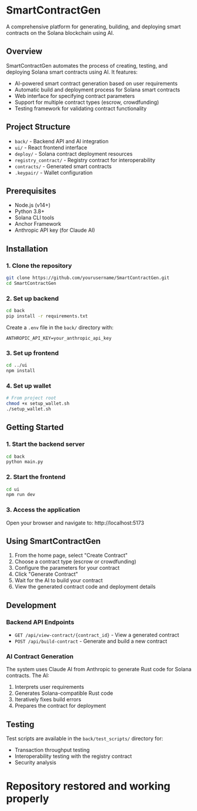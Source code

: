 # SmartContractGen

A comprehensive platform for generating, building, and deploying smart contracts on the Solana blockchain using AI.

## Overview

SmartContractGen automates the process of creating, testing, and deploying Solana smart contracts using AI. It features:

- AI-powered smart contract generation based on user requirements
- Automatic build and deployment process for Solana smart contracts
- Web interface for specifying contract parameters
- Support for multiple contract types (escrow, crowdfunding)
- Testing framework for validating contract functionality

## Project Structure

- `back/` - Backend API and AI integration
- `ui/` - React frontend interface
- `deploy/` - Solana contract deployment resources
- `registry_contract/` - Registry contract for interoperability
- `contracts/` - Generated smart contracts
- `.keypair/` - Wallet configuration

## Prerequisites

- Node.js (v14+)
- Python 3.8+
- Solana CLI tools
- Anchor Framework
- Anthropic API key (for Claude AI)

## Installation

### 1. Clone the repository
```bash
git clone https://github.com/yourusername/SmartContractGen.git
cd SmartContractGen
```

### 2. Set up backend
```bash
cd back
pip install -r requirements.txt
```

Create a `.env` file in the `back/` directory with:
```
ANTHROPIC_API_KEY=your_anthropic_api_key
```

### 3. Set up frontend
```bash
cd ../ui
npm install
```

### 4. Set up wallet
```bash
# From project root
chmod +x setup_wallet.sh
./setup_wallet.sh
```

## Getting Started

### 1. Start the backend server
```bash
cd back
python main.py
```

### 2. Start the frontend
```bash
cd ui
npm run dev
```

### 3. Access the application
Open your browser and navigate to: http://localhost:5173

## Using SmartContractGen

1. From the home page, select "Create Contract"
2. Choose a contract type (escrow or crowdfunding)
3. Configure the parameters for your contract
4. Click "Generate Contract"
5. Wait for the AI to build your contract
6. View the generated contract code and deployment details

## Development

### Backend API Endpoints

- `GET /api/view-contract/{contract_id}` - View a generated contract
- `POST /api/build-contract` - Generate and build a new contract

### AI Contract Generation

The system uses Claude AI from Anthropic to generate Rust code for Solana contracts. The AI:
1. Interprets user requirements
2. Generates Solana-compatible Rust code
3. Iteratively fixes build errors
4. Prepares the contract for deployment

## Testing

Test scripts are available in the `back/test_scripts/` directory for:
- Transaction throughput testing
- Interoperability testing with the registry contract
- Security analysis


# Repository restored and working properly
